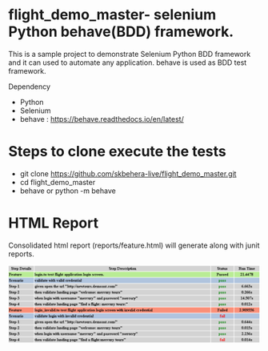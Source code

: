 # flight_demo_master- selenium Python behave(BDD) framework.

This is a sample project to demonstrate Selenium Python BDD framework and it can used to automate any application. behave is used as BDD test framework.

Dependency 

- Python 
- Selenium
- behave : https://behave.readthedocs.io/en/latest/

# Steps to clone execute the tests

- git clone https://github.com/skbehera-live/flight_demo_master.git
- cd flight_demo_master
- behave  or python -m behave

# HTML Report
Consolidated html report (reports/feature.html) will generate along with junit reports.

![Report](/reports/Report.PNG)
